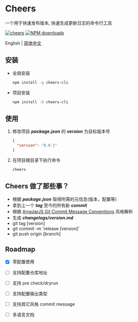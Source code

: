 # Cheers
一个用于快速发布版本, 快速生成更新日志的命令行工具

[![cheers](https://img.shields.io/npm/v/cheers-cli.svg?style=flat-square)](https://www.npmjs.org/package/cheers-cli)
[![NPM downloads](https://img.shields.io/npm/dt/cheers-cli.svg?style=flat-square)](https://npmjs.org/package/cheers-cli)

English | [简体中文](README_ZH.md)

## 安装
  * 全局安装
      ``` bash
      npm install -g cheers-cli
      ```
  * 项目安装
      ``` bash
      npm install -D cheers-cli
      ```
## 使用
  1. 修改项目 ***package.json*** 的 ***version*** 为目标版本号
      ``` json
      {
        "version": "0.0.1"
      }
      ```

  2. 在项目根目录下执行命令
      ``` bash
      cheers
      ```

## Cheers 做了那些事？
* 根据 ***package.json*** 取得所需的元信息(版本，配置等)
* 拿到上一个 ***tag*** 至今的所有新 ***commit***
* 根据 [AngularJS Git Commit Message Conventions](https://docs.google.com/document/d/1QrDFcIiPjSLDn3EL15IJygNPiHORgU1_OOAqWjiDU5Y/edit#heading=h.uyo6cb12dt6w) 风格解析
* 生成 ***changelogs/version.md***
* git tag [version]
* git commit -m 'release [version]'
* git push origin [branch]


## Roadmap

* [x] 零配置使用
* [ ] 支持配置仓库地址
* [ ] 支持 pre check/dryrun 
* [ ] 支持配置输出类型
* [ ] 支持其它风格 commit message
* [ ] 多语言文档

